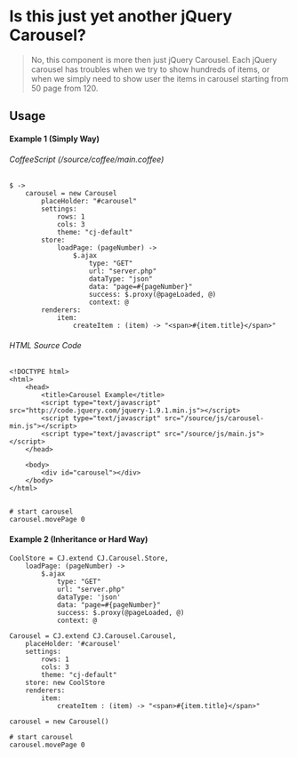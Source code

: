 Is this just yet another jQuery Carousel?
=============

>No, this component is more then just jQuery Carousel. Each jQuery carousel has troubles when we try to show hundreds of items, or when we simply need to show user the items in carousel starting from 50 page from 120.


Usage
-----

#### Example 1 (Simply Way)
###### CoffeeScript (/source/coffee/main.coffee)
	$ ->
		carousel = new Carousel
			placeHolder: "#carousel"
			settings:
				rows: 1
				cols: 3
				theme: "cj-default"
			store:
				loadPage: (pageNumber) ->
					$.ajax
						type: "GET"
						url: "server.php"
						dataType: "json"
						data: "page=#{pageNumber}"
						success: $.proxy(@pageLoaded, @)
						context: @
			renderers:
				item:
					createItem : (item) -> "<span>#{item.title}</span>"

###### HTML Source Code
	<!DOCTYPE html>
	<html>
		<head>
			<title>Carousel Example</title>
			<script type="text/javascript" src="http://code.jquery.com/jquery-1.9.1.min.js"></script>
			<script type="text/javascript" src="/source/js/carousel-min.js"></script>
			<script type="text/javascript" src="/source/js/main.js"></script>
		</head>

		<body>
			<div id="carousel"></div>
		</body>
	</html>


	# start carousel
	carousel.movePage 0

#### Example 2 (Inheritance or Hard Way)
	CoolStore = CJ.extend CJ.Carousel.Store,
		loadPage: (pageNumber) ->
			$.ajax
				type: "GET"
				url: "server.php"
				dataType: 'json'
				data: "page=#{pageNumber}"
				success: $.proxy(@pageLoaded, @)
				context: @

	Carousel = CJ.extend CJ.Carousel.Carousel,
		placeHolder: '#carousel'
		settings:
			rows: 1
			cols: 3
			theme: "cj-default"
		store: new CoolStore
		renderers:
			item:
				createItem : (item) -> "<span>#{item.title}</span>"

	carousel = new Carousel()

	# start carousel
	carousel.movePage 0